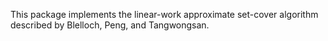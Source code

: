 This package implements the linear-work approximate set-cover algorithm
described by Blelloch, Peng, and Tangwongsan.

